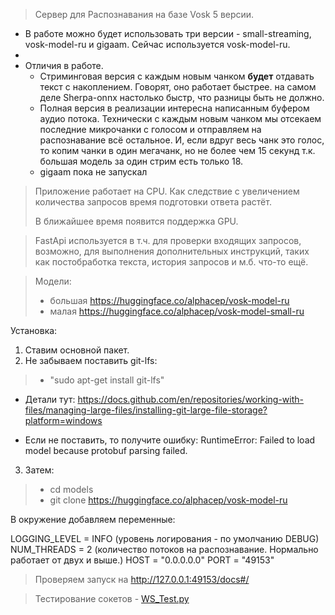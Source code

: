 > Сервер для Распознавания на базе Vosk 5 версии.

- В работе можно будет использовать три версии - small-streaming, vosk-model-ru и gigaam. Сейчас используется vosk-model-ru.  
- 
- Отличия в работе. 
  - Стриминговая версия с каждым новым чанком **будет** отдавать текст с накоплением. Говорят, оно работает быстрее.
  на самом деле Sherpa-onnx настолько быстр, что разницы быть не должно.
  - Полная версия в реализации интересна написанным буфером аудио потока. Технически с каждым новым чанком 
  мы отсекаем последние микрочанки с голосом и отправляем на распознавание всё остальное. И, если вдруг весь чанк 
  это голос, то копим чанки в один мегачанк, но не более чем 15 секунд т.к. большая модель за один стрим есть только 18. 
  - gigaam пока не запускал

> Приложение работает на CPU. Как следствие с увеличением количества запросов время подготовки ответа растёт.
> 
> В ближайшее время появится поддержка GPU.

> FastApi используется в т.ч. для проверки входящих запросов, возможно, для выполнения дополнительных инструкций,
таких как постобработка текста, история запросов и м.б. что-то ещё.

> Модели:
> - большая https://huggingface.co/alphacep/vosk-model-ru
> - малая   https://huggingface.co/alphacep/vosk-model-small-ru

Установка:

1. Ставим основной пакет.
2. Не забываем поставить git-lfs:
> - "sudo apt-get install git-lfs" 
    
- Детали тут: https://docs.github.com/en/repositories/working-with-files/managing-large-files/installing-git-large-file-storage?platform=windows
    
- Если не поставить, то получите ошибку: RuntimeError: Failed to load model because protobuf parsing failed.

3. Затем:
>- cd models
>- git clone https://huggingface.co/alphacep/vosk-model-ru

В окружение добавляем переменные:

LOGGING_LEVEL = INFO (уровень логирования - по умолчанию DEBUG)
NUM_THREADS = 2 (количество потоков на распознавание. Нормально работает от двух и выше.)
HOST = "0.0.0.0.0" 
PORT = "49153" 

> Проверяем запуск на http://127.0.0.1:49153/docs#/ 

> Тестирование сокетов - [WS_Test.py](WS_Test.py)

